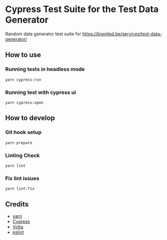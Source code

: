 # Cypress Test Suite for the Test Data Generator

Random data generator test suite for https://bignited.be/services/test-data-generator/

## How to use

### Running tests in headless mode

`yarn cypress:run`

### Running test with cypress ui

`yarn cypress:open`

## How to develop

### Git hook setup

`yarn prepare`

### Linting Check

`yarn lint`

### Fix lint issues

`yarn lint:fix`

## Credits

- [yarn](https://yarnpkg.com/)
- [Cypress](https://www.cypress.io/)
- [Volta](https://volta.sh/)
- [eslint](https://eslint.org/)

